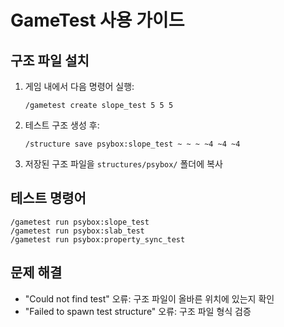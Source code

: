 # GameTest 사용 가이드

## 구조 파일 설치
1. 게임 내에서 다음 명령어 실행:
   ```
   /gametest create slope_test 5 5 5
   ```
2. 테스트 구조 생성 후:
   ```
   /structure save psybox:slope_test ~ ~ ~ ~4 ~4 ~4
   ```
3. 저장된 구조 파일을 `structures/psybox/` 폴더에 복사

## 테스트 명령어
```
/gametest run psybox:slope_test
/gametest run psybox:slab_test
/gametest run psybox:property_sync_test
```

## 문제 해결
- "Could not find test" 오류: 구조 파일이 올바른 위치에 있는지 확인
- "Failed to spawn test structure" 오류: 구조 파일 형식 검증

